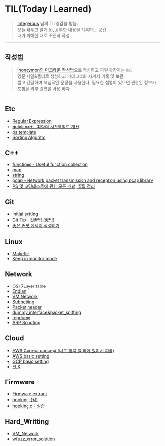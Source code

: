 # TIL(Today I Learned)
> [Integerous](https://github.com/Integerous/TIL) 님의 TIL영감을 받음.   
> 오늘 배우고 알게 된, 공부한 내용을 기록하는 공간.  
> 내가 이해한 대로 꾸준히 작성.  
-------------------------------------------------------------------------------------------
## 작성법
> [ihoneymon의 마크타운 작성법](https://gist.github.com/ihoneymon/652be052a0727ad59601#file-gistfile1-md)으로 작성하고 파일 확장자는 `md`.  
> 영문 파일&폴더로 생성하고 카테고리화 시켜서 기록 및 보관.  
> 짧고 간결하며 핵심적인 문장을 사용한다. 필요한 설명이 있으면 관련된 정보가 포함된 외부 링크를 사용 하자.
* * *
## Etc
* [Regular Expression](https://github.com/duqrldudgns/TIL/blob/master/Etc/Regular%20Expression.md)
* [quick sort - 최악의 시간복잡도 개선](https://github.com/duqrldudgns/algorithm-Baekjoon-OJ/blob/master/2020_08/quick_sort.py)
* [ps template](https://github.com/duqrldudgns/TIL/blob/master/Etc/problem_solving_template.md)
* [Sorting Algoritm](https://github.com/duqrldudgns/TIL/blob/master/Etc/Sorting%20Algoritm.md)

## C++
* [functions - Useful function collection](https://github.com/duqrldudgns/TIL/blob/master/C%2B%2B/functions.md)
* [map](https://github.com/duqrldudgns/TIL/blob/master/C%2B%2B/map.md)
* [string](https://github.com/duqrldudgns/TIL/blob/master/C%2B%2B/string.md)
* [pcap - Network packet transmission and reception using pcap library](/C++/pcap.md)
* [PS 및 코딩테스트에 관한 모든 개념, 꿀팁 정리](/C++/ProblemSolving.md)

## Git
* [Initial setting](https://github.com/duqrldudgns/TIL/blob/master/Git/Initial%20setting.md)
* [Git Tip - 깃꿀팁 (뀘팁)](https://github.com/duqrldudgns/TIL/blob/master/Git/Git_Tip.md)
* [좋은 커밋 메세지 작성하기](https://velog.io/@hyeong412/TIL-%EC%A2%8B%EC%9D%80-%EC%BB%A4%EB%B0%8B-%EB%A9%94%EC%84%B8%EC%A7%80-%EC%9E%91%EC%84%B1%ED%95%98%EA%B8%B0-)

## Linux
* [Makefile](https://github.com/duqrldudgns/TIL/blob/master/Linux/Makefile.md)
* [Keep in monitor mode](/Linux/Keep_in_monitor_mode.md)

## Network
* [OSI 7Layer table](https://github.com/duqrldudgns/TIL/blob/master/Network/OSI-and-tcp.png)
* [Endian](https://github.com/duqrldudgns/TIL/blob/master/Network/Endian.md)
* [VM Network](/Network/VM_Network.md)
* [Subnetting](/Network/Subnetting.md)
* [Packet header](/Network/Packet_header.md)
* [dummy_interface&packet_sniffing](/Network/dummy_interface&packet_sniffing.md)
* [tcpdump](/Network/tcpdump.md)
* [ARP Spoofing](Network/ARP_Spoofing.md)

## Cloud
* [AWS Correct concept (너무 정리 잘 되어 있어서 퍼옴)](https://medium.com/harrythegreat/aws-%EA%B0%80%EC%9E%A5%EC%89%BD%EA%B2%8C-vpc-%EA%B0%9C%EB%85%90%EC%9E%A1%EA%B8%B0-71eef95a7098)
* [AWS basic setting](/Cloud/AWS_Setting.md)
* [GCP basic setting](/Cloud/GCP_basic.md)
* [ELK](/Cloud/ELK.md)

## Firmware
* [Firmware extract](/Firmware/Firmware_extract.md)
* [hooking-(펌)](https://blog.dork94.com/145)
* [hooking.c - 실습](/Firmware/hooking.c)
## Hard_Writting
* [VM_Network](/Hard_Writting/VM_Network)
* [wfuzz_error_solution](/Hard_Writting/wfuzz_error_solution)
